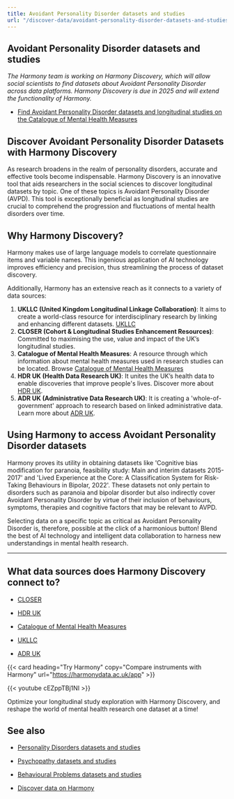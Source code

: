 ```yaml
---
title: Avoidant Personality Disorder datasets and studies
url: "/discover-data/avoidant-personality-disorder-datasets-and-studies"
---
```


## Avoidant Personality Disorder datasets and studies

*The Harmony team is working on Harmony Discovery, which will allow social scientists to find datasets about Avoidant Personality Disorder across data platforms. Harmony Discovery is due in 2025 and will extend the functionality of Harmony.*

* [Find Avoidant Personality Disorder datasets and longitudinal studies on the Catalogue of Mental Health Measures](https://www.cataloguementalhealth.ac.uk/?content=search&query=Topic:avoidant+personality+disorder)

## Discover Avoidant Personality Disorder Datasets with Harmony Discovery

As research broadens in the realm of personality disorders, accurate and effective tools become indispensable. Harmony Discovery is an innovative tool that aids researchers in the social sciences to discover longitudinal datasets by topic. One of these topics is Avoidant Personality Disorder (AVPD). This tool is exceptionally beneficial as longitudinal studies are crucial to comprehend the progression and fluctuations of mental health disorders over time. 

## Why Harmony Discovery?

Harmony makes use of large language models to correlate questionnaire items and variable names. This ingenious application of AI technology improves efficiency and precision, thus streamlining the process of dataset discovery. 

Additionally, Harmony has an extensive reach as it connects to a variety of data sources:

1. **UKLLC (United Kingdom Longitudinal Linkage Collaboration)**: It aims to create a world-class resource for interdisciplinary research by linking and enhancing different datasets. [UKLLC](https://explore.ukllc.ac.uk)
2. **CLOSER (Cohort & Longitudinal Studies Enhancement Resources)**: Committed to maximising the use, value and impact of the UK’s longitudinal studies.
3. **Catalogue of Mental Health Measures**: A resource through which information about mental health measures used in research studies can be located. Browse [Catalogue of Mental Health Measures](https://www.cataloguementalhealth.ac.uk/)
4. **HDR UK (Health Data Research UK)**: It unites the UK’s health data to enable discoveries that improve people's lives. Discover more about [HDR UK](https://www.hdruk.ac.uk/).
5. **ADR UK (Administrative Data Research UK)**: It is creating a 'whole-of-government' approach to research based on linked administrative data. Learn more about [ADR UK](https://www.adruk.org/).

## Using Harmony to access Avoidant Personality Disorder datasets

Harmony proves its utility in obtaining datasets like 'Cognitive bias modification for paranoia, feasibility study: Main and interim datasets 2015-2017' and 'Lived Experience at the Core: A Classification System for Risk-Taking Behaviours in Bipolar, 2022'. These datasets not only pertain to disorders such as paranoia and bipolar disorder but also indirectly cover Avoidant Personality Disorder by virtue of their inclusion of behaviours, symptoms, therapies and cognitive factors that may be relevant to AVPD.

Selecting data on a specific topic as critical as Avoidant Personality Disorder is, therefore, possible at the click of a harmonious button! Blend the best of AI technology and intelligent data collaboration to harness new understandings in mental health research.

---


## What data sources does Harmony Discovery connect to?

* [CLOSER](https://closer.ac.uk/)

* [HDR UK](https://www.healthdatagateway.org/)

* [Catalogue of Mental Health Measures](https://www.cataloguementalhealth.ac.uk/)

* [UKLLC](https://explore.ukllc.ac.uk)

* [ADR UK](https://www.adruk.org/data-access/data-catalogue/)

{{< card heading="Try Harmony" copy="Compare instruments with Harmony" url="https://harmonydata.ac.uk/app" >}}

{{< youtube cEZppTBj1NI >}}


Optimize your longitudinal study exploration with Harmony Discovery, and reshape the world of mental health research one dataset at a time!

## See also

* [Personality Disorders datasets and studies](/discover-data/personality-disorders-datasets-and-studies)

* [Psychopathy datasets and studies](/discover-data/psychopathy-datasets-and-studies)

* [Behavioural Problems datasets and studies](/discover-data/behavioural-problems-datasets-and-studies)

* [Discover data on Harmony](/discover-data/)